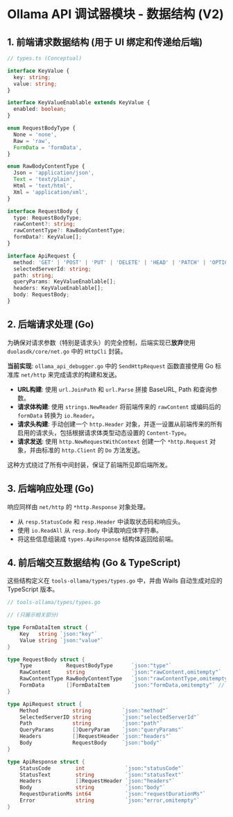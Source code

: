 # Ollama API 调试器模块 - 数据结构 (V2)

## 1. 前端请求数据结构 (用于 UI 绑定和传递给后端)

```typescript
// types.ts (Conceptual)

interface KeyValue {
  key: string;
  value: string;
}

interface KeyValueEnablable extends KeyValue {
  enabled: boolean;
}

enum RequestBodyType {
  None = 'none',
  Raw = 'raw',
  FormData = 'formData',
}

enum RawBodyContentType {
  Json = 'application/json',
  Text = 'text/plain',
  Html = 'text/html',
  Xml = 'application/xml',
}

interface RequestBody {
  type: RequestBodyType;
  rawContent?: string;
  rawContentType?: RawBodyContentType;
  formData?: KeyValue[];
}

interface ApiRequest {
  method: 'GET' | 'POST' | 'PUT' | 'DELETE' | 'HEAD' | 'PATCH' | 'OPTIONS';
  selectedServerId: string;
  path: string;
  queryParams: KeyValueEnablable[];
  headers: KeyValueEnablable[];
  body: RequestBody;
}
```

## 2. 后端请求处理 (Go)

为确保对请求参数（特别是请求头）的完全控制，后端实现已**放弃**使用 `duolasdk/core/net.go` 中的 `HttpCli` 封装。

**当前实现**: `ollama_api_debugger.go` 中的 `SendHttpRequest` 函数直接使用 Go 标准库 `net/http` 来完成请求的构建和发送。

*   **URL构建**: 使用 `url.JoinPath` 和 `url.Parse` 拼接 BaseURL, Path 和查询参数。
*   **请求体构建**: 使用 `strings.NewReader` 将前端传来的 `rawContent` 或编码后的 `formData` 转换为 `io.Reader`。
*   **请求头构建**: 手动创建一个 `http.Header` 对象，并逐一设置从前端传来的所有启用的请求头，包括根据请求体类型动态设置的 `Content-Type`。
*   **请求发送**: 使用 `http.NewRequestWithContext` 创建一个 `*http.Request` 对象，并由标准的 `http.Client` 的 `Do` 方法发送。

这种方式绕过了所有中间封装，保证了前端所见即后端所发。

## 3. 后端响应处理 (Go)

响应同样由 `net/http` 的 `*http.Response` 对象处理。

*   从 `resp.StatusCode` 和 `resp.Header` 中读取状态码和响应头。
*   使用 `io.ReadAll` 从 `resp.Body` 中读取响应体字符串。
*   将这些信息组装成 `types.ApiResponse` 结构体返回给前端。

## 4. 前后端交互数据结构 (Go & TypeScript)

这些结构定义在 `tools-ollama/types/types.go` 中，并由 Wails 自动生成对应的 TypeScript 版本。

```go
// tools-ollama/types/types.go

// (只展示相关部分)

type FormDataItem struct {
	Key   string `json:"key"`
	Value string `json:"value"`
}

type RequestBody struct {
	Type           RequestBodyType      `json:"type"`
	RawContent     string               `json:"rawContent,omitempty"`
	RawContentType RawBodyContentType   `json:"rawContentType,omitempty"`
	FormData       []FormDataItem       `json:"formData,omitempty"` // 已修正为正确的 struct slice
}

type ApiRequest struct {
	Method           string          `json:"method"`
	SelectedServerID string          `json:"selectedServerId"`
	Path             string          `json:"path"`
	QueryParams      []QueryParam    `json:"queryParams"`
	Headers          []RequestHeader `json:"headers"`
	Body             RequestBody     `json:"body"`
}

type ApiResponse struct {
	StatusCode        int             `json:"statusCode"`
	StatusText        string          `json:"statusText"`
	Headers           []RequestHeader `json:"headers"`
	Body              string          `json:"body"`
	RequestDurationMs int64           `json:"requestDurationMs"`
	Error             string          `json:"error,omitempty"`
}
```
